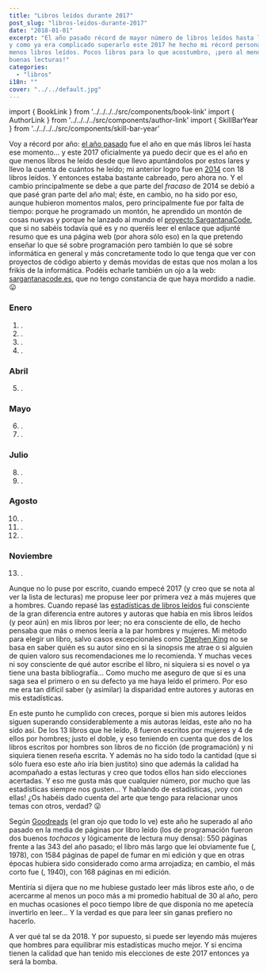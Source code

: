 ```yaml
---
title: "Libros leídos durante 2017"
post_slug: "libros-leidos-durante-2017"
date: "2018-01-01"
excerpt: "El año pasado récord de mayor número de libros leídos hasta la fecha,
y como ya era complicado superarlo este 2017 he hecho mi récord personal de
menos libros leídos. Pocos libros para lo que acostumbro, ¡pero al menos fueron
buenas lecturas!"
categories:
  - "libros"
i18n: ""
cover: "../../default.jpg"
---
```


import { BookLink } from '../../../../src/components/book-link'
import { AuthorLink } from '../../../../src/components/author-link'
import { SkillBarYear } from '../../../../src/components/skill-bar-year'

Voy a récord por año: [el año pasado](/libros-leidos-durante-2016/)
fue el año en que más libros leí hasta ese momento… y este 2017 oficialmente ya
puedo decir que es el año en que menos libros he leído desde que llevo
apuntándolos por estos lares y llevo la cuenta de cuántos he leído; mi anterior
logro fue en [2014](/libros-leidos-durante-2014/) con 18 libros
leídos. Y entonces estaba bastante cabreado, pero ahora no. Y el cambio
principalmente se debe a que parte del _fracaso_ de 2014 se debió a que pasé
gran parte del año mal; éste, en cambio, no ha sido por eso, aunque hubieron
momentos malos, pero principalmente fue por falta de tiempo: porque he
programado un montón, he aprendido un montón de cosas nuevas y porque he lanzado
al mundo el [proyecto SargantanaCode](/sargantanacode/), que si no
sabéis todavía qué es y no queréis leer el enlace que adjunté resumo que es una
página web (por ahora sólo eso) en la que pretendo enseñar lo que sé sobre
programación pero también lo que sé sobre informática en general y más
concretamente todo lo que tenga que ver con proyectos de código abierto y demás
movidas de estas que nos molan a los frikis de la informática. Podéis echarle
también un ojo a la web: [sargantanacode.es](https://sargantanacode.es), que no
tengo constancia de que haya mordido a nadie. 😛

### Enero
1. <BookLink title="Cuentos de Navidad, de Charles Dickens" full="true" />.
2. <BookLink title="Harry Potter y el cáliz de fuego, de J. K. Rowling" full="true" />.
3. <BookLink title="El misterioso caso de Styles, de Agatha Christie" full="true" />.
4. <BookLink title="Todo esto te daré, de Dolores Redondo" full="true" />.

### Abril
5. <BookLink title="Apocalipsis, de Stephen King" full="true" />.

### Mayo
6. <BookLink title="Frankenstein, de Mary Shelley" full="true" />.
7. <BookLink title="Harry Potter y la Orden del Fénix, de J. K. Rowling" full="true" />.

### Julio
8. <BookLink title="Kallocaína, de Karin Boye" full="true" />.
9. <BookLink title="Introducción a la programación con Python, de Andrés Marzal" full="true" />.

### Agosto
10. <BookLink title="Los ritos del agua, de Eva García Sáenz de Urturi" full="true" />.
11. <BookLink title="La princesa de hielo, de Camilla Läckberg" full="true" />.
12. <BookLink title="Código limpio, de Robert C. Martin" full="true" />.

### Noviembre
13. <BookLink title="El amante japonés, de Isabel Allende" full="true" />.

<SkillBarYear year="2017" />

Aunque no lo puse por escrito, cuando empecé 2017 (y creo que se nota al ver la
lista de lecturas) me propuse leer por primera vez a más mujeres que a hombres.
Cuando repasé las [estadísticas de libros leídos](/libros/) fui consciente de la
gran diferencia entre autores y autoras que había en mis libros leídos (y peor
aún) en mis libros por leer; no era consciente de ello, de hecho pensaba que más
o menos leería a la par hombres y mujeres. Mi método para elegir un libro, salvo
casos excepcionales como [Stephen King](/reto-literario-stephen-king/) no se
basa en saber quién es su autor sino en si la sinopsis me atrae o si alguien de
quien valoro sus recomendaciones me lo recomienda. Y muchas veces ni soy
consciente de qué autor escribe el libro, ni siquiera si es novel o ya tiene una
basta bibliografía… Como mucho me aseguro de que si es una saga sea el primero o
en su defecto ya me haya leído el primero. Por eso me era tan difícil saber (y
asimilar) la disparidad entre autores y autoras en mis estadísticas.

En este punto he cumplido con creces, porque si bien mis autores leídos siguen
superando considerablemente a mis autoras leídas, este año no ha sido así. De
los 13 libros que he leído, 8 fueron escritos por mujeres y 4 de ellos por
hombres; justo el doble, y eso teniendo en cuenta que dos de los libros escritos
por hombres son libros de no ficción (de programación) y ni siquiera tienen
reseña escrita. Y además no ha sido todo la cantidad (que si sólo fuera eso este
año iría bien justito) sino que además la calidad ha acompañado a estas lecturas
y creo que todos ellos han sido elecciones acertadas. Y eso me gusta más que
cualquier número, por mucho que las estadísticas siempre nos gusten… Y hablando
de estadísticas, ¡voy con ellas! ¿Os habéis dado cuenta del arte que tengo para
relacionar unos temas con otros, verdad? 😛

Según [Goodreads](https://www.goodreads.com/fjpalacios) (el gran ojo que todo lo
ve) este año he superado al año pasado en la media de páginas por libro leído
(los de programación fueron dos buenos _tochacos_ y lógicamente de lectura muy
densa): 550 páginas frente a las 343 del año pasado; el libro más largo que leí
obviamente fue <BookLink title="Apocalipsis, de Stephen King" /> (<AuthorLink
name="Stephen King" />, 1978), con 1584 páginas de papel de fumar en mi edición
y que en otras épocas hubiera sido considerado como arma arrojadiza; en cambio,
el más corto fue <BookLink title="Kallocaína, de Karin Boye" /> (<AuthorLink
name="Karin Boye" />, 1940), con 168 páginas en mi edición.

Mentiría si dijera que no me hubiese gustado leer más libros este año, o de
acercarme al menos un poco más a mi promedio habitual de 30 al año, pero en
muchas ocasiones el poco tiempo libre de que disponía no me apetecía invertirlo
en leer… Y la verdad es que para leer sin ganas prefiero no hacerlo.

A ver qué tal se da 2018. Y por supuesto, si puede ser leyendo más mujeres que
hombres para equilibrar mis estadísticas mucho mejor. Y si encima tienen la
calidad que han tenido mis elecciones de este 2017 entonces ya será la bomba.
